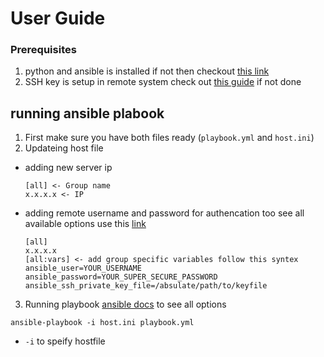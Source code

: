 # User Guide

### Prerequisites 

1. python and ansible is installed if not then checkout [this link](https://docs.ansible.com/ansible/latest/installation_guide/intro_installation.html)
2. SSH key is setup in remote system check out [this guide](https://www.commandprompt.com/education/setting-up-an-ssh-connection/) if not done

## running ansible plabook
1. First make sure you have both files ready (`playbook.yml` and `host.ini`)
2. Updateing host file 
 - adding new server ip
   ```
   [all] <- Group name
   x.x.x.x <- IP
   ```
 - adding remote username and password for authencation too see all available options use this [link](https://docs.ansible.com/ansible/latest/inventory_guide/intro_inventory.html)
   ```
   [all]
   x.x.x.x
   [all:vars] <- add group specific variables follow this syntex
   ansible_user=YOUR_USERNAME
   ansible_password=YOUR_SUPER_SECURE_PASSWORD
   ansible_ssh_private_key_file=/absulate/path/to/keyfile

   ```
3. Running playbook [ansible docs](https://docs.ansible.com/ansible/latest/network/getting_started/first_playbook.html) to see all options

`ansible-playbook -i host.ini playbook.yml`

- `-i` to speify hostfile 
